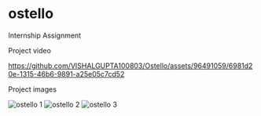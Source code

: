 # ostello

Internship Assignment

Project video




https://github.com/VISHALGUPTA100803/Ostello/assets/96491059/6981d20e-1315-46b6-9891-a25e05c7cd52












Project images



![ostello 1](https://github.com/VISHALGUPTA100803/Ostello/assets/96491059/72cbf06a-0bd1-486c-aebb-2580c4cbdeaf)
![ostello 2](https://github.com/VISHALGUPTA100803/Ostello/assets/96491059/5b832c42-d23d-43ec-ab05-243d8e3934e6)
![ostello 3](https://github.com/VISHALGUPTA100803/Ostello/assets/96491059/f6edd129-aff2-49c7-8bfa-6a7ca4b3fd03)
